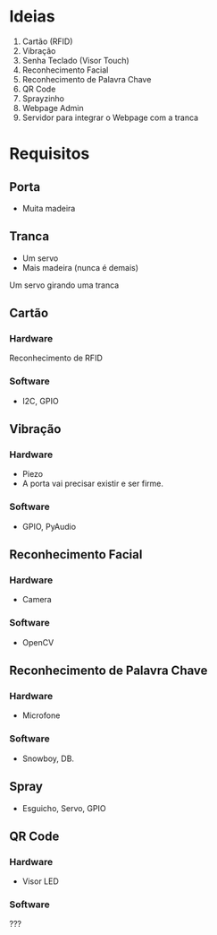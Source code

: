 # Ideias

1. Cartão (RFID)
2. Vibração
3. Senha Teclado (Visor Touch)
4. Reconhecimento Facial
5. Reconhecimento de Palavra Chave
6. QR Code
7. Sprayzinho
8. Webpage Admin
9. Servidor para integrar o Webpage com a tranca

# Requisitos

## Porta
- Muita madeira

## Tranca
- Um servo
- Mais madeira (nunca é demais)

Um servo girando uma tranca

## Cartão

### Hardware
Reconhecimento de RFID

### Software
- I2C, GPIO

## Vibração
### Hardware
- Piezo
- A porta vai precisar existir e ser firme.

### Software
- GPIO, PyAudio

## Reconhecimento Facial
### Hardware
- Camera

### Software
- OpenCV

## Reconhecimento de Palavra Chave
### Hardware
- Microfone

### Software
- Snowboy, DB.

## Spray
- Esguicho, Servo, GPIO

## QR Code
### Hardware
- Visor LED

### Software
???
